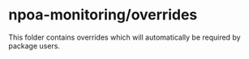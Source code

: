 # npoa-monitoring/overrides

This folder contains overrides which will automatically be required by package users.
